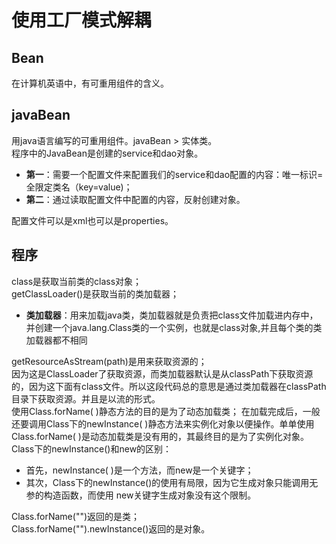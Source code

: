 # 使用工厂模式解耦
## Bean
在计算机英语中，有可重用组件的含义。  

## javaBean
用java语言编写的可重用组件。javaBean >  实体类。    
程序中的JavaBean是创建的service和dao对象。  
* **第一**：需要一个配置文件来配置我们的service和dao配置的内容：唯一标识=全限定类名（key=value)；
* **第二**：通过读取配置文件中配置的内容，反射创建对象。    
    
配置文件可以是xml也可以是properties。   

## 程序
class是获取当前类的class对象；    
getClassLoader()是获取当前的类加载器；
* **类加载器**：用来加载java类，类加载器就是负责把class文件加载进内存中，并创建一个java.lang.Class类的一个实例，也就是class对象,并且每个类的类加载器都不相同

getResourceAsStream(path)是用来获取资源的；  
因为这是ClassLoader了获取资源，而类加载器默认是从classPath下获取资源的，因为这下面有class文件。所以这段代码总的意思是通过类加载器在classPath目录下获取资源。并且是以流的形式。  
使用Class.forName( )静态方法的目的是为了动态加载类；
在加载完成后，一般还要调用Class下的newInstance( )静态方法来实例化对象以便操作。单单使用Class.forName( )是动态加载类是没有用的，其最终目的是为了实例化对象。 
Class下的newInstance()和new的区别：    
* 首先，newInstance( )是一个方法，而new是一个关键字；    
* 其次，Class下的newInstance()的使用有局限，因为它生成对象只能调用无参的构造函数，而使用 new关键字生成对象没有这个限制。

Class.forName("")返回的是类；  
Class.forName("").newInstance()返回的是对象。